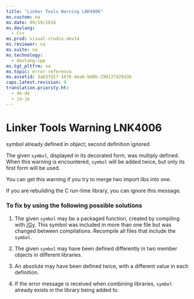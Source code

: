 ```yaml
---
title: "Linker Tools Warning LNK4006"
ms.custom: na
ms.date: 09/19/2016
ms.devlang: 
  - C++
ms.prod: visual-studio-dev14
ms.reviewer: na
ms.suite: na
ms.technology: 
  - devlang-cpp
ms.tgt_pltfrm: na
ms.topic: error-reference
ms.assetid: 3a637d17-1676-4ea6-bd8b-290137d28d3b
caps.latest.revision: 9
translation.priority.ht: 
  - de-de
  - ja-jp
---
```

# Linker Tools Warning LNK4006
symbol already defined in object; second definition ignored  
  
 The given `symbol`, displayed in its decorated form, was multiply defined. When this warning is encountered, `symbol` will be added twice, but only its first form will be used.  
  
 You can get this warning if you try to merge two import libs into one.  
  
 If you are rebuilding the C run-time library, you can ignore this message.  
  
### To fix by using the following possible solutions  
  
1.  The given `symbol` may be a packaged function, created by compiling with [/Gy](../vs140/-Gy--Enable-Function-Level-Linking-.md). This symbol was included in more than one file but was changed between compilations. Recompile all files that include the `symbol`.  
  
2.  The given `symbol` may have been defined differently in two member objects in different libraries.  
  
3.  An absolute may have been defined twice, with a different value in each definition.  
  
4.  If the error message is received when combining libraries, `symbol` already exists in the library being added to.